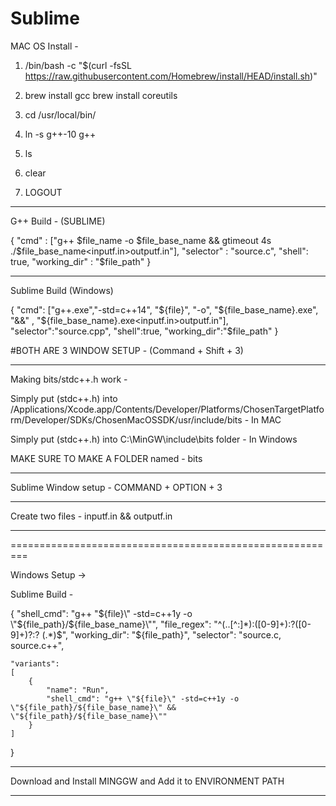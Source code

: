 # Sublime


MAC OS Install - 

1. /bin/bash -c "$(curl -fsSL https://raw.githubusercontent.com/Homebrew/install/HEAD/install.sh)"

2. brew install gcc
brew install coreutils

3. cd /usr/local/bin/

4. ln -s g++-10 g++

5. ls

6. clear

7. LOGOUT

-------------------------------

G++ Build - (SUBLIME)

{
  "cmd" : ["g++ $file_name -o $file_base_name && gtimeout 4s ./$file_base_name<inputf.in>outputf.in"], 
  "selector" : "source.c",
  "shell": true,
  "working_dir" : "$file_path"
}


-------------------
Sublime Build (Windows)

{
"cmd": ["g++.exe","-std=c++14", "${file}", "-o", "${file_base_name}.exe", "&&" , "${file_base_name}.exe<inputf.in>outputf.in"],
"selector":"source.cpp",
"shell":true,
"working_dir":"$file_path"
}

#BOTH ARE 3 WINDOW SETUP - (Command + Shift + 3)

--------------------------------------
Making bits/stdc++.h work - 

Simply put (stdc++.h) into /Applications/Xcode.app/Contents/Developer/Platforms/ChosenTargetPlatform/Developer/SDKs/ChosenMacOSSDK/usr/include/bits   - In MAC

Simply put (stdc++.h) into C:\MinGW\include\bits folder - In Windows

MAKE SURE TO MAKE A FOLDER named - bits

----------------------------------------

Sublime Window setup - COMMAND + OPTION + 3

----------------------------------------

Create two files - inputf.in   &&  outputf.in 

----------------------------------------

=========================================================

Windows Setup ->

Sublime Build - 

{
    "shell_cmd": "g++ \"${file}\" -std=c++1y -o \"${file_path}/${file_base_name}\"",
    "file_regex": "^(..[^:]*):([0-9]+):?([0-9]+)?:? (.*)$",
    "working_dir": "${file_path}",
    "selector": "source.c, source.c++",

    "variants":
    [
        {
            "name": "Run",
            "shell_cmd": "g++ \"${file}\" -std=c++1y -o \"${file_path}/${file_base_name}\" && \"${file_path}/${file_base_name}\""
        }
    ]
}

---------------------------------------------

Download and Install MINGGW and Add it to ENVIRONMENT PATH

---------------------------------------------





